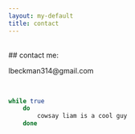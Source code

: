```yaml
---
layout: my-default
title: contact
---
```


<br />
## contact me:

<p><object type="image/svg+xml" data="../assets/octicons-5.0.1/lib/svg/mail.svg"></object>lbeckman314@gmail.com</p>

<br />

```sh
while true
	do
		cowsay liam is a cool guy
	done
```
